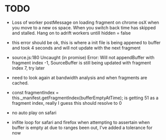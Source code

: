 # TODO

- Loss of worker postMessage on loading fragment on chrome osX when you move to a new os space. When you switch back time has skipped and stalled. Hang on to adrift workers untill hidden = false


- this error should be ok, this is where a init file is being appened to buffer and took 4 seconds and will not update with the next fragment
- source.js:180 Uncaught (in promise) Error: Will not appendBuffer with fragment index -1, SourceBuffer is still being updated with fragment index 7, try later

- need to look again at bandwidth analysis and when fragments are cached.

- const fragmentIndex = this._manifest.getFragmentIndex(bufferEmptyAtTime);
is getting 51 as a fragment index, really I guess this should resolve to 0

- no auto play on safari

- inifite loop for safari and firefox when attempting to assertain when buffer is empty at due to ranges been out, I've added a tolerance for now
